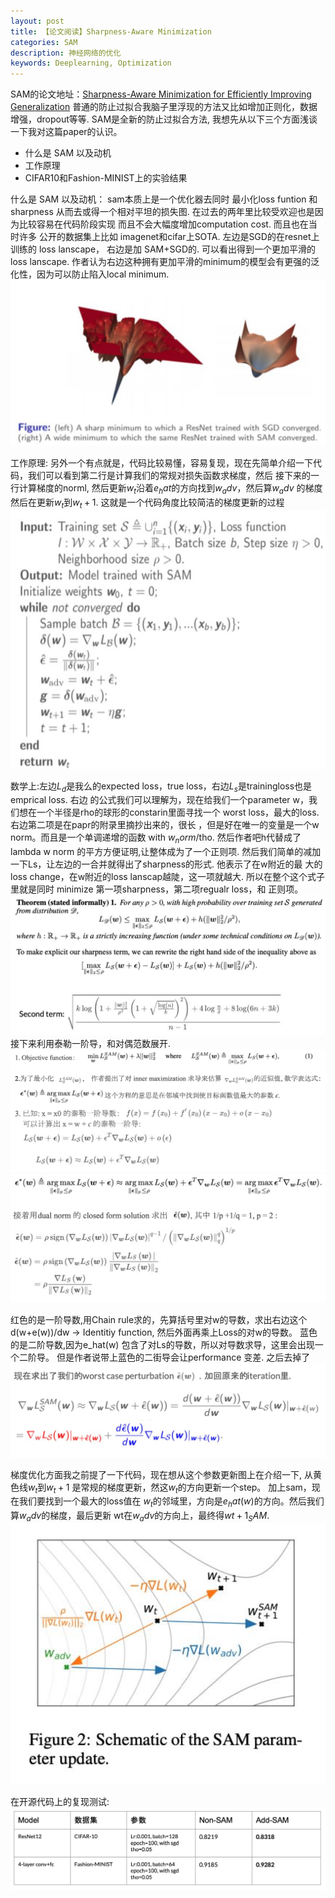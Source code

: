 ```yaml
---
layout: post
title: 【论文阅读】Sharpness-Aware Minimization
categories: SAM
description: 神经网络的优化
keywords: Deeplearning, Optimization
---
```

SAM的论文地址：[Sharpness-Aware Minimization for Efficiently Improving Generalization](https://arxiv.org/pdf/2010.01412.pdf)
普通的防止过拟合我脑子里浮现的方法又比如增加正则化，数据增强，dropout等等.
SAM是全新的防止过拟合方法, 我想先从以下三个方面浅谈一下我对这篇paper的认识。
- 什么是 SAM 以及动机
- 工作原理
- CIFAR10和Fashion-MINIST上的实验结果

什么是 SAM 以及动机：
sam本质上是一个优化器去同时 最小化loss funtion 和 sharpness 从而去或得一个相对平坦的损失图. 在过去的两年里比较受欢迎也是因为比较容易在代码阶段实现 而且不会大幅度增加computation cost. 而且也在当时许多 公开的数据集上比如 imagenet和cifar上SOTA.
左边是SGD的在resnet上训练的 loss lanscape， 右边是加 SAM+SGD的. 可以看出得到一个更加平滑的loss lanscape. 作者认为右边这种拥有更加平滑的minimum的模型会有更强的泛化性，因为可以防止陷入local minimum.
![](https://github.com/calvin886/calvin886.github.io/blob/master/images/blog/SAM_loss_landscape.jpg?raw=true)

工作原理:
另外一个有点就是，代码比较易懂，容易复现，现在先简单介绍一下代码，我们可以看到第二行是计算我们的常规对损失函数求梯度，然后 接下来的一行计算梯度的norml, 然后更新$w_t$沿着$e_hat$的方向找到$w_adv$，然后算$w_adv$ 的梯度 然后在更新$w_t$到$w_t+1$. 这就是一个代码角度比较简洁的梯度更新的过程
![](https://github.com/calvin886/calvin886.github.io/blob/master/images/blog/pcode_for_sam.jpg?raw=true)

数学上:左边$L_d$是我么的expected loss，true loss，右边$L_s$是trainingloss也是emprical loss. 右边 的公式我们可以理解为，现在给我们一个parameter w，我们想在一个半径是rho的球形的constarin里面寻找一个 worst loss，最大的loss. 右边第二项是在papr的附录里摘抄出来的，很长 ，但是好在唯一的变量是一个w norm。而且是一个单调递增的函数 with $w_norm$/tho. 然后作者吧h代替成了lambda w norm 的平方方便证明,让整体成为了一个正则项.
然后我们简单的减加一下Ls，让左边的一合并就得出了sharpness的形式. 他表示了在w附近的最 大的loss change，在w附近的loss lanscap越陡，这一项就越大. 所以在整个这个式子里就是同时 minimize 第一项sharpness，第二项regualr loss，和 正则项。
![](https://github.com/calvin886/calvin886.github.io/blob/master/images/blog/page4.jpg?raw=true)
接下来利用泰勒一阶导，和对偶范数展开.
![](https://github.com/calvin886/calvin886.github.io/blob/master/images/blog/page5.jpg?raw=true)
![](https://github.com/calvin886/calvin886.github.io/blob/master/images/blog/page6.jpg?raw=true)

红色的是一阶导数,用Chain rule求的，先算括号里对w的导数，求出右边这个d(w+e(w))/dw -> Identitiy function, 然后外面再乘上Loss的对w的导数。
蓝色的是二阶导数,因为e_hat(w) 包含了对Ls的导数，所以对导数求导，这里会出现一个二阶导。 但是作者说带上蓝色的二街导会让performance 变差. 之后去掉了
![](https://github.com/calvin886/calvin886.github.io/blob/master/images/blog/page7.jpg?raw=true)

梯度优化方面我之前提了一下代码，现在想从这个参数更新图上在介绍一下, 从黄色线$w_t$到$w_t+1$ 是常规的梯度更新，然这$w_t$的方向更新一个step。 加上sam，现在我们要找到一个最大的loss值在 $w_t$的邻域里，方向是$e_hat(w)$的方向。然后我们算$w_adv$的梯度，最后更新 wt在$w_adv$的方向上，最终得$wt+1_SAM$.
![](https://github.com/calvin886/calvin886.github.io/blob/master/images/blog/page8.jpg?raw=true)

在开源代码上的复现测试:
![](https://github.com/calvin886/calvin886.github.io/blob/master/images/blog/page9.jpg?raw=true)
